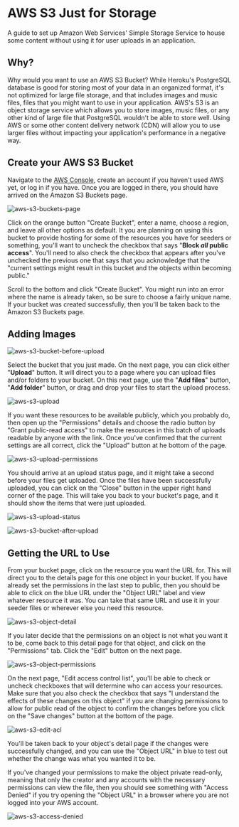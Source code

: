 # AWS S3 Just for Storage

A guide to set up Amazon Web Services' Simple Storage Service to house some
content without using it for user uploads in an application.

## Why?

Why would you want to use an AWS S3 Bucket? While Heroku's PostgreSQL database
is good for storing most of your data in an organized format, it's not optimized
for large file storage, and that includes images and music files, files that you
might want to use in your application. AWS's S3 is an object storage service
which allows you to store images, music files, or any other kind of large file
that PostgreSQL wouldn't be able to store well. Using AWS or some other content
delivery network (CDN) will allow you to use larger files without impacting your
application's performance in a negative way.

## Create your AWS S3 Bucket

Navigate to the [AWS Console], create an account if you haven't used AWS yet, or
log in if you have. Once you are logged in there, you should have arrived on the
Amazon S3 Buckets page.

![aws-s3-buckets-page]

Click on the orange button "Create Bucket", enter a name, choose a region, and
leave all other options as default. It you are planning on using this bucket to
provide hosting for some of the resources you have for seeders or something,
you'll want to uncheck the checkbox that says "**Block *all* public access**".
You'll need to also check the checkbox that appears after you've unchecked the
previous one that says that you acknowledge that the "current settings might
result in this bucket and the objects within becoming public."

Scroll to the bottom and click "Create Bucket". You might run into an error
where the name is already taken, so be sure to choose a fairly unique name. If
your bucket was created successfully, then you'll be taken back to the Amazon S3
Buckets page.

## Adding Images

![aws-s3-bucket-before-upload]

Select the bucket that you just made. On the next page, you can click either
"**Upload**" button. It will direct you to a page where you can upload files
and/or folders to your bucket. On this next page, use the "**Add files**"
button, "**Add folder**" button, or drag and drop your files to start the upload
process.

![aws-s3-upload]

If you want these resources to be available publicly, which you probably do,
then open up the "Permissions" details and choose the radio button by "Grant
public-read access" to make the resources in this batch of uploads readable by
anyone with the link. Once you've confirmed that the current settings are all
correct, click the "Upload" button at he bottom of the page.

![aws-s3-upload-permissions]

You should arrive at an upload status page, and it might take a second before
your files get uploaded. Once the files have been successfully uploaded, you can
click on the "Close" button in the upper right hand corner of the page. This
will take you back to your bucket's page, and it should show the items that were
just uploaded.

![aws-s3-upload-status]

![aws-s3-bucket-after-upload]

## Getting the URL to Use

From your bucket page, click on the resource you want the URL for. This will
direct you to the details page for this one object in your bucket. If you have
already set the permissions in the last step to public, then you should be able
to click on the blue URL under the "Object URL" label and view whatever resource
it was. You can take that same URL and use it in your seeder files or wherever
else you need this resource.

![aws-s3-object-detail]

If you later decide that the permissions on an object is not what you want it to
be, come back to this detail page for that object, and click on the
"Permissions" tab. Click the "Edit" button on the next page.

![aws-s3-object-permissions]

On the next page, "Edit access control list", you'll be able to check or uncheck
checkboxes that will determine who can access your resources. Make sure that you
also check the checkbox that says "I understand the effects of these changes on
this object" if you are changing permissions to allow for public read of the
object to confirm the changes before you click on the "Save changes" button at
the bottom of the page.

![aws-s3-edit-acl]

You'll be taken back to your object's detail page if the changes were
successfully changed, and you can use the "Object URL" in blue to test out
whether the change was what you wanted it to be.

If you've changed your permissions to make the object private read-only, meaning
that only the creator and any accounts with the necessary permissions can view
the file, then you should see something with "Access Denied" if you try opening
the "Object URL" in a browser where you are not logged into your AWS account.

![aws-s3-access-denied]

[AWS Console]: https://s3.console.aws.amazon.com/s3/home
[aws-s3-buckets-page]: ./assets/aws-s3-buckets-page.png
[aws-s3-bucket-before-upload]: ./assets/aws-s3-bucket-before-upload.png
[aws-s3-upload]: ./assets/aws-s3-upload.png
[aws-s3-upload-permissions]: ./assets/aws-s3-upload-permissions.png
[aws-s3-upload-status]: ./assets/aws-s3-upload-status.png
[aws-s3-bucket-after-upload]: ./assets/aws-s3-bucket-after-upload.png
[aws-s3-object-detail]: ./assets/aws-s3-object-detail.png
[aws-s3-object-permissions]: ./assets/aws-s3-object-permissions.png
[aws-s3-edit-acl]: ./assets/aws-s3-edit-acl.png
[aws-s3-access-denied]: ./assets/aws-s3-access-denied.png
